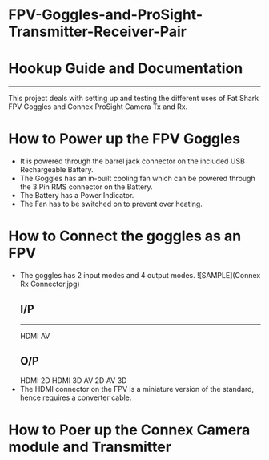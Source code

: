 # FPV-Goggles-and-ProSight-Transmitter-Receiver-Pair
# Hookup Guide and Documentation
----------------------
This project deals with setting up and testing the different uses of Fat Shark FPV Goggles and Connex ProSight Camera Tx and Rx.
# How to Power up the FPV Goggles
* It is powered through the barrel jack connector on the included USB Rechargeable Battery.
* The Goggles has an in-built cooling fan which can be powered through the 3 Pin RMS connector on the Battery.
* The Battery has a Power Indicator.
* The Fan has to be switched on to prevent over heating.
# How to Connect the goggles as an FPV
* The goggles has 2 input modes and 4 output modes.
![SAMPLE](Connex Rx Connector.jpg)
    ## I/P
    ______
    HDMI
    AV
    ## O/P
    HDMI 2D
    HDMI 3D
    AV 2D
    AV 3D
* The HDMI connector on the FPV is a miniature version of the standard, hence requires a converter cable.
# How to Poer up the Connex Camera module and Transmitter
